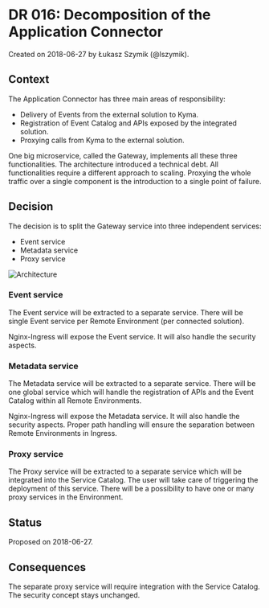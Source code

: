 # DR 016: Decomposition of the Application Connector

Created on 2018-06-27 by Łukasz Szymik (@lszymik).

## Context

The Application Connector has three main areas of responsibility:

- Delivery of Events from the external solution to Kyma.
- Registration of Event Catalog and APIs exposed by the integrated solution.
- Proxying calls from Kyma to the external solution.

One big microservice, called the Gateway, implements all these three functionalities. The architecture introduced a technical debt. All functionalities require a different approach to scaling. Proxying the whole traffic over a single component is the introduction to a single point of failure.

## Decision

The decision is to split the Gateway service into three independent services:

- Event service
- Metadata service
- Proxy service

![Architecture](../../../assets/wormhole-architecture.png)

### Event service

The Event service will be extracted to a separate service. There will be single Event service per Remote Environment (per connected solution).

Nginx-Ingress will expose the Event service. It will also handle the security aspects.

### Metadata service

The Metadata service will be extracted to a separate service. There will be one global service which will handle the registration of APIs and the Event Catalog within all Remote Environments.

Nginx-Ingress will expose the Metadata service. It will also handle the security aspects. Proper path handling will ensure the separation between Remote Environments in Ingress.

### Proxy service

The Proxy service will be extracted to a separate service which will be integrated into the Service Catalog. The user will take care of triggering the deployment of this service. There will be a possibility to have one or many proxy services in the Environment.

## Status

Proposed on 2018-06-27.

## Consequences

The separate proxy service will require integration with the Service Catalog. The security concept stays unchanged.
